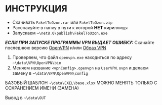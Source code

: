 <h1>ИНСТРУКЦИЯ</h1> 

- Скачивать `FakelToOzon.rar` или `FakelToOzon.zip`
- Расспакуйте в папку в пути к которой **НЕТ** кириллицы
- Запускаем `~\net8.0\publish\FakelToOzon.exe`

***ЕСЛИ ПРИ ЗАПУСКЕ ПРОГРАММЫ VPN ВЫДАЕТ ОШИБКУ:*** 
   Скачайте последнюю версию [OpenVPN](https://openvpn.net/community-downloads/) и/или [Образ VPN](https://openproxylist.com/openvpn/)
  
1. Проверяем, что файл `openvpn.exe` находиться по адресу  `~\data\VPN\OpenVPN\bin`
2. Меняем название `<vpnConfig>.openvpn` на `UserVPN.ovpn` и делаем замену в `~\data\VPN\OpenVPN\config`

БАЗОВЫЙ ШАБЛОН `~\data\EXEL\base.xlsx` МОЖНО МЕНЯТЬ ТОЛЬКО С СОХРАНЕНИЕМ ИМЕНИ (ЗАМЕНА)
		
Вывод в `~\data\OUT`
